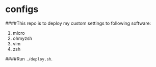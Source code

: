 # configs

####This repo is to deploy my custom settings to following software:

1. micro
2. ohmyzsh
3. vim
4. zsh

####Run `./deploy.sh`.